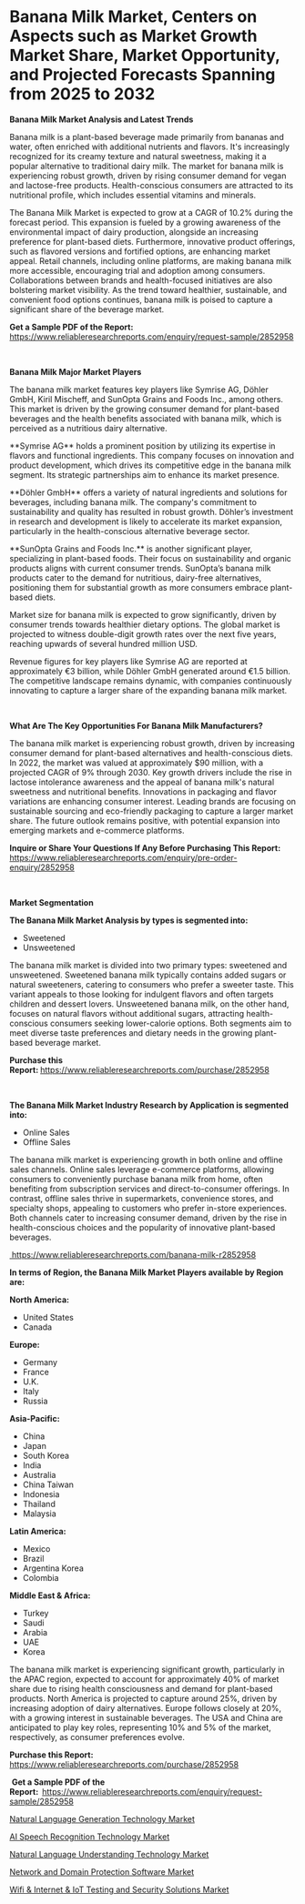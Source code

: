 <p><h1>Banana Milk Market, Centers on Aspects such as Market Growth Market Share, Market Opportunity, and Projected Forecasts Spanning from 2025 to 2032</h1></p><p><strong>Banana Milk Market Analysis and Latest Trends</strong></p>
<p><p>Banana milk is a plant-based beverage made primarily from bananas and water, often enriched with additional nutrients and flavors. It's increasingly recognized for its creamy texture and natural sweetness, making it a popular alternative to traditional dairy milk. The market for banana milk is experiencing robust growth, driven by rising consumer demand for vegan and lactose-free products. Health-conscious consumers are attracted to its nutritional profile, which includes essential vitamins and minerals.</p><p>The Banana Milk Market is expected to grow at a CAGR of 10.2% during the forecast period. This expansion is fueled by a growing awareness of the environmental impact of dairy production, alongside an increasing preference for plant-based diets. Furthermore, innovative product offerings, such as flavored versions and fortified options, are enhancing market appeal. Retail channels, including online platforms, are making banana milk more accessible, encouraging trial and adoption among consumers. Collaborations between brands and health-focused initiatives are also bolstering market visibility. As the trend toward healthier, sustainable, and convenient food options continues, banana milk is poised to capture a significant share of the beverage market.</p></p>
<p><strong>Get a Sample PDF of the Report:&nbsp;</strong> <a href="https://www.reliableresearchreports.com/enquiry/request-sample/2852958?utm_campaign=33&utm_medium=2&utm_source=Github&utm_content=ia&utm_term=11032025&utm_id=banana-milk">https://www.reliableresearchreports.com/enquiry/request-sample/2852958</a></p>
<p>&nbsp;</p>
<p><strong>Banana Milk Major Market Players</strong></p>
<p><p>The banana milk market features key players like Symrise AG, Döhler GmbH, Kiril Mischeff, and SunOpta Grains and Foods Inc., among others. This market is driven by the growing consumer demand for plant-based beverages and the health benefits associated with banana milk, which is perceived as a nutritious dairy alternative.</p><p>**Symrise AG** holds a prominent position by utilizing its expertise in flavors and functional ingredients. This company focuses on innovation and product development, which drives its competitive edge in the banana milk segment. Its strategic partnerships aim to enhance its market presence.</p><p>**Döhler GmbH** offers a variety of natural ingredients and solutions for beverages, including banana milk. The company's commitment to sustainability and quality has resulted in robust growth. Döhler’s investment in research and development is likely to accelerate its market expansion, particularly in the health-conscious alternative beverage sector.</p><p>**SunOpta Grains and Foods Inc.** is another significant player, specializing in plant-based foods. Their focus on sustainability and organic products aligns with current consumer trends. SunOpta’s banana milk products cater to the demand for nutritious, dairy-free alternatives, positioning them for substantial growth as more consumers embrace plant-based diets.</p><p>Market size for banana milk is expected to grow significantly, driven by consumer trends towards healthier dietary options. The global market is projected to witness double-digit growth rates over the next five years, reaching upwards of several hundred million USD.</p><p>Revenue figures for key players like Symrise AG are reported at approximately €3 billion, while Döhler GmbH generated around €1.5 billion. The competitive landscape remains dynamic, with companies continuously innovating to capture a larger share of the expanding banana milk market.</p></p>
<p>&nbsp;</p>
<p><strong>What Are The Key Opportunities For Banana Milk Manufacturers?</strong></p>
<p><p>The banana milk market is experiencing robust growth, driven by increasing consumer demand for plant-based alternatives and health-conscious diets. In 2022, the market was valued at approximately $90 million, with a projected CAGR of 9% through 2030. Key growth drivers include the rise in lactose intolerance awareness and the appeal of banana milk's natural sweetness and nutritional benefits. Innovations in packaging and flavor variations are enhancing consumer interest. Leading brands are focusing on sustainable sourcing and eco-friendly packaging to capture a larger market share. The future outlook remains positive, with potential expansion into emerging markets and e-commerce platforms.</p></p>
<p><strong>Inquire or Share Your Questions If Any Before Purchasing This Report:</strong> <a href="https://www.reliableresearchreports.com/enquiry/pre-order-enquiry/2852958?utm_campaign=33&utm_medium=2&utm_source=Github&utm_content=ia&utm_term=11032025&utm_id=banana-milk">https://www.reliableresearchreports.com/enquiry/pre-order-enquiry/2852958</a></p>
<p>&nbsp;</p>
<p><strong>Market Segmentation</strong></p>
<p><strong>The Banana Milk Market Analysis by types is segmented into:</strong></p>
<p><ul><li>Sweetened</li><li>Unsweetened</li></ul></p>
<p><p>The banana milk market is divided into two primary types: sweetened and unsweetened. Sweetened banana milk typically contains added sugars or natural sweeteners, catering to consumers who prefer a sweeter taste. This variant appeals to those looking for indulgent flavors and often targets children and dessert lovers. Unsweetened banana milk, on the other hand, focuses on natural flavors without additional sugars, attracting health-conscious consumers seeking lower-calorie options. Both segments aim to meet diverse taste preferences and dietary needs in the growing plant-based beverage market.</p></p>
<p><strong>Purchase this Report:&nbsp;</strong><a href="https://www.reliableresearchreports.com/purchase/2852958?utm_campaign=33&utm_medium=2&utm_source=Github&utm_content=ia&utm_term=11032025&utm_id=banana-milk">https://www.reliableresearchreports.com/purchase/2852958</a></p>
<p>&nbsp;</p>
<p><strong>The Banana Milk Market Industry Research by Application is segmented into:</strong></p>
<p><ul><li>Online Sales</li><li>Offline Sales</li></ul></p>
<p><p>The banana milk market is experiencing growth in both online and offline sales channels. Online sales leverage e-commerce platforms, allowing consumers to conveniently purchase banana milk from home, often benefiting from subscription services and direct-to-consumer offerings. In contrast, offline sales thrive in supermarkets, convenience stores, and specialty shops, appealing to customers who prefer in-store experiences. Both channels cater to increasing consumer demand, driven by the rise in health-conscious choices and the popularity of innovative plant-based beverages.</p></p>
<p><a href="https://www.reliableresearchreports.com/banana-milk-r2852958?utm_campaign=33&utm_medium=2&utm_source=Github&utm_content=ia&utm_term=11032025&utm_id=banana-milk">&nbsp;https://www.reliableresearchreports.com/banana-milk-r2852958</a></p>
<p><strong>In terms of Region, the Banana Milk Market Players available by Region are:</strong></p>
<p>
    <p> <strong> North America: </strong>
        <ul>
            <li>United States</li>
            <li>Canada</li>
        </ul>
        </p> 
    <p> <strong> Europe: </strong>
        <ul>
            <li>Germany</li>
            <li>France</li>
            <li>U.K.</li>
            <li>Italy</li>
            <li>Russia</li>
        </ul>
        </p> 
    <p> <strong> Asia-Pacific: </strong>
        <ul>
            <li>China</li>
            <li>Japan</li>
            <li>South Korea</li>
            <li>India</li>
            <li>Australia</li>
            <li>China Taiwan</li>
            <li>Indonesia</li>
            <li>Thailand</li>
            <li>Malaysia</li>
        </ul>
        </p> 
    <p> <strong> Latin America: </strong>
        <ul>
            <li>Mexico</li>
            <li>Brazil</li>
            <li>Argentina Korea</li>
            <li>Colombia</li>
        </ul>
        </p> 
    <p> <strong> Middle East & Africa: </strong>
        <ul>
            <li>Turkey</li>
            <li>Saudi</li>
            <li>Arabia</li>
            <li>UAE</li>
            <li>Korea</li>
        </ul>
    </p>
    </p>
<p><p>The banana milk market is experiencing significant growth, particularly in the APAC region, expected to account for approximately 40% of market share due to rising health consciousness and demand for plant-based products. North America is projected to capture around 25%, driven by increasing adoption of dairy alternatives. Europe follows closely at 20%, with a growing interest in sustainable beverages. The USA and China are anticipated to play key roles, representing 10% and 5% of the market, respectively, as consumer preferences evolve.</p></p>
<p><strong>Purchase this Report: </strong><a href="https://www.reliableresearchreports.com/purchase/2852958?utm_campaign=33&utm_medium=2&utm_source=Github&utm_content=ia&utm_term=11032025&utm_id=banana-milk">https://www.reliableresearchreports.com/purchase/2852958</a></p>
<p>&nbsp;<strong>Get a Sample PDF of the Report:&nbsp;&nbsp;</strong><a href="https://www.reliableresearchreports.com/enquiry/request-sample/2852958?utm_campaign=33&utm_medium=2&utm_source=Github&utm_content=ia&utm_term=11032025&utm_id=banana-milk">https://www.reliableresearchreports.com/enquiry/request-sample/2852958</a></p>
<p><strong></strong></p>
<p><p><a href="https://github.com/saoneubeh8/Market-Research-Report-List-1/blob/main/natural-language-generation-technology-market.md?utm_campaign=33&utm_medium=2&utm_source=Github&utm_content=ia&utm_term=11032025&utm_id=banana-milk">Natural Language Generation Technology Market</a></p><p><a href="https://github.com/deyniphytic/Market-Research-Report-List-1/blob/main/ai-speech-recognition-technology-market.md?utm_campaign=33&utm_medium=2&utm_source=Github&utm_content=ia&utm_term=11032025&utm_id=banana-milk">AI Speech Recognition Technology Market</a></p><p><a href="https://github.com/mohmodsiason/Market-Research-Report-List-1/blob/main/natural-language-understanding-technology-market.md?utm_campaign=33&utm_medium=2&utm_source=Github&utm_content=ia&utm_term=11032025&utm_id=banana-milk">Natural Language Understanding Technology Market</a></p><p><a href="https://github.com/zanoligarav/Market-Research-Report-List-1/blob/main/network-and-domain-protection-software-market.md?utm_campaign=33&utm_medium=2&utm_source=Github&utm_content=ia&utm_term=11032025&utm_id=banana-milk">Network and Domain Protection Software Market</a></p><p><a href="https://github.com/haaszgettre6/Market-Research-Report-List-1/blob/main/wifi-internet-iot-testing-and-security-solutions-market.md?utm_campaign=33&utm_medium=2&utm_source=Github&utm_content=ia&utm_term=11032025&utm_id=banana-milk">Wifi & Internet & IoT Testing and Security Solutions Market</a></p></p>